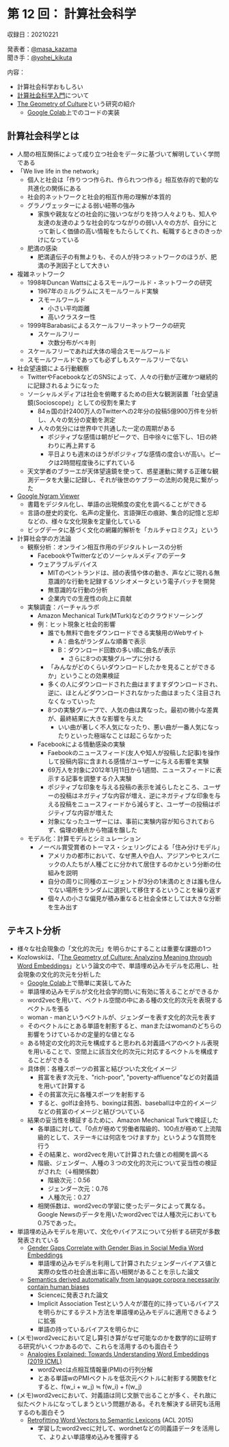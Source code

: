 # 第 12 回： 計算社会科学

収録日：20210221

発表者：[@masa_kazama](https://twitter.com/masa_kazama)  
聞き手：[@yohei_kikuta](https://twitter.com/yohei_kikuta)

内容：
- 計算社会科学おもしろい
- [計算社会科学入門](https://www.amazon.co.jp/dp/B08WX86PQF/)について
- [The Geometry of Culture](https://journals.sagepub.com/doi/full/10.1177/0003122419877135)という研究の紹介
  - [Google Colab](https://colab.research.google.com/drive/1qr9Jr6tYsrB5r18i7rsK3Ux5RUJDWnDL?usp=sharing)上でのコードの実装

## 計算社会科学とは
- 人間の相互関係によって成り立つ社会をデータに基づいて解明していく学問である
- 「We live life in the network」
    - 個人と社会は「作りつつ作られ、作られつつ作る」相互依存的で動的な共進化の関係にある
    - 社会的ネットワークと社会的相互作用の理解が本質的
    - グラノヴェッターによる弱い紐帯の強み
        - 家族や親友などの社会的に強いつながりを持つ人々よりも、知人や友達の友達のような社会的なつながりの弱い人々の方が、自分にとって新しく価値の高い情報をもたらしてくれ、転職するときのきっかけになっている
    - 肥満の感染
        - 肥満遺伝子の有無よりも、その人が持つネットワークのほうが、肥満の予測因子として大きい
- 複雑ネットワーク
    - 1998年Duncan Wattsによるスモールワールド・ネットワークの研究
        - 1967年のミルグラムにスモールワールド実験
        - スモールワールド
            - 小さい平均距離
            - 高いクラスター性
    - 1999年Barabasiによるスケールフリーネットワークの研究
        - スケールフリー
            - 次数分布がベキ則
    - スケールフリーであれば大体の場合スモールワールド
    - スモールワールドであっても必ずしもスケールフリーでない
- 社会望遠鏡による行動観察
    - TwitterやFacebookなどのSNSによって、人々の行動が正確かつ継続的に記録されるようになった
    - ソーシャルメディアは社会を俯瞰するための巨大な観測装置「社会望遠鏡(Socioscope)」としての役割を果たす
        - 84ヵ国の計2400万人のTwitterへの2年分の投稿5億900万件を分析し、人々の気分の変動を測定
        - 人々の気分には世界中で共通した一定の周期がある
            - ポジティブな感情は朝がピークで、日中徐々に低下し、1日の終わりに再上昇する
            - 平日よりも週末のほうがポジティブな感情の度合いが高い。ピークは2時間程度後ろにずれている
    - 天文学者のブラーエが天体望遠鏡を使って、惑星運動に関する正確な観測データを大量に記録し、それが後世のケプラーの法則の発見に繋がった
- [Google Ngram Viewer](https://books.google.com/ngrams)
    - 書籍をデジタル化し、単語の出現頻度の変化を調べることができる
    - 言語の歴史的変化、名声の定量化、言語弾圧の痕跡、集合的記憶と忘却などの、様々な文化現象を定量化している
    - ビッグデータに基づく文化の網羅的解析を「カルチャロミクス」という
- 計算社会学の方法論
    - 観察分析：オンライン相互作用のデジタルトレースの分析
        - FacebookやTwitterなどのソーシャルメディアのデータ
        - ウェアラブルデバイス
            - MITのペントランドは、顔の表情や体の動き、声などに現れる無意識的な行動を記録するソシオメータという電子バッチを開発
            - 無意識的な行動の分析
            - 企業内での生産性の向上に貢献
    - 実験調査：バーチャルラボ
        - Amazon Mechanical Turk(MTurk)などのクラウドソーシング
        - 例：ヒット現象と社会的影響
            - 誰でも無料で曲をダウンロードできる実験用のWebサイト
                - A：曲名がランダムな順番で表示
                - B：ダウンロード回数の多い順に曲名が表示
                    - さらに8つの実験グループに分ける
            - 「みんながどのくらいダウンロードしたかを見ることができるか」ということの効果検証
            - 多くの人にダウンロードされた曲はますますダウンロードされ、逆に、ほとんどダウンロードされなかった曲はまったく注目されなくなっていった
            - 8つの実験グループで、人気の曲は異なった。最初の微小な差異が、最終結果に大きな影響を与えた
                - いい曲が著しく不人気になったり、悪い曲が一番人気になったりといった極端なことは起こらなかった
        - Facebookによる情動感染の実験
            - Faebookのニュースフィード(友人や知人が投稿した記事)を操作して投稿内容に含まれる感情がユーザーに与える影響を実験
            - 69万人を対象に2012年1月11日から1週間、ニュースフィードに表示する記事を調整する介入実験
            - ポジティブな印象を与える投稿の表示を減らしたところ、ユーザーの投稿はネガティブな内容が増え、逆にネガティブな印象を与える投稿をニュースフィードから減らすと、ユーザーの投稿はポジティブな内容が増えた
            - 対象になったユーザーには、事前に実験内容が知らされておらず、倫理の観点から物議を醸した
    - モデル化：計算モデルとシミュレーション
        - ノーベル賞受賞者のトーマス・シェリングによる「住み分けモデル」
            - アメリカの都市において、なぜ黒人や白人、アジアンやヒスパニックの人たちが人種ごとに分かれて居住するのかという分断の仕組みを説明
            - 自分の周りに同種のエージェントが3分の1未満のときは誰も住んでない場所をランダムに選択して移住するということを繰り返す
            - 個々人の小さな偏見が積み重なると社会全体としては大きな分断を生み出す

## テキスト分析
- 様々な社会現象の「文化的次元」を明らかにすることは重要な課題の1つ
- Kozlowskiは、「[The Geometry of Culture: Analyzing Meaning through Word Embeddings](https://journals.sagepub.com/doi/full/10.1177/0003122419877135)」という論文の中で、単語埋め込みモデルを応用し、社会現象の文化的次元を分析した
    - [Google Colab](https://colab.research.google.com/drive/1qr9Jr6tYsrB5r18i7rsK3Ux5RUJDWnDL?usp=sharing)上で簡単に実装してみた
    - 単語埋め込みモデルが文化社会学的問いに有効に答えることができるか
    - word2vecを用いて、ベクトル空間の中にある種の文化的次元を表現するベクトルを張る
    - woman - manというベクトルが、ジェンダーを表す文化的次元を表す
    - そのベクトルにとある単語を射影すると、manまたはwomanのどちらの影響をうけているかの定量的な値となる
    - ある特定の文化的次元を構成すると思われる対義語ペアのベクトル表現を用いることで、空間上に該当文化的次元に対応するベクトルを構成することができる
    - 具体例：各種スポーツの貧富と結びついた文化イメージ
        - 貧富を表す次元を、"rich-poor", "poverty-affluence"などの対義語を用いて計算する
        - その貧富次元に各種スポーツを射影する
        - すると、golfは金持ち、boxingは貧困、baseballは中立的イメージなどの貧富のイメージと結びついている
    - 結果の妥当性を検証するために、Amazon Mechanical Turkで検証した
        - 各単語に対して、「0点が極めて労働者階級的、100点が極めて上流階級的として、ステーキには何店をつけますか」というような質問を行う
        - その結果と、word2vecを用いて計算された値との相関を調べる
        - 階級、ジェンダー、人種の３つの文化的次元について妥当性の検証がされた（↓相関係数）
            - 階級次元：0.56
            - ジェンダー次元：0.76
            - 人種次元：0.27
        - 相関係数は、word2vecの学習に使ったデータによって異なる。Google Newsのデータを用いたword2vecでは人種次元においても0.75であった。
- 単語埋め込みモデルを用いて、文化やバイアスについて分析する研究が多数発表されている
    - [Gender Gaps Correlate with Gender Bias in Social Media Word Embeddings](https://cognitivesciencesociety.org/cogsci20/papers/0621/0621.pdf)
        - 単語埋め込みモデルを利用して計算されたジェンダーバイアス値と実際の女性の社会進出率に高い相関があることを示した論文
    - [Semantics derived automatically from language corpora necessarily contain human biases](https://science.sciencemag.org/content/356/6334/183)
        - Scienceに発表された論文
        - Implicit Association Testという人々が潜在的に持っているバイアスを明らかにするテスト方法を単語埋め込みモデルに適用できるように拡張
        - 単語の持っているバイアスを明らかに
- (メモ)word2vecにおいて足し算引き算がなぜ可能なのかを数学的に証明する研究がいくつかあるので、これらを活用するのも面白そう
    - [Analogies Explained: Towards Understanding Word Embeddings (2019 ICML)](https://arxiv.org/pdf/1901.09813.pdf)
        - word2vecは点相互情報量(PMI)の行列分解
        - とある単語wのPMIベクトルを低次元ベクトルに射影する関数をfとすると、f(w_i + w_j) ≒ f(w_i) + f(w_j)
- (メモ)word2vecにおいて、対義語は同じ文脈で出ることが多く、それ故に似たベクトルになってしまうという問題がある。それを解決する研究も活用するのも面白そう
    - [Retrofitting Word Vectors to Semantic Lexicons](https://www.cs.cmu.edu/~hovy/papers/15HLT-retrofitting-word-vectors.pdf) (ACL 2015)
        - 学習したword2vecに対して、wordnetなどの同義語データを活用して、よりよい単語埋め込みを獲得する